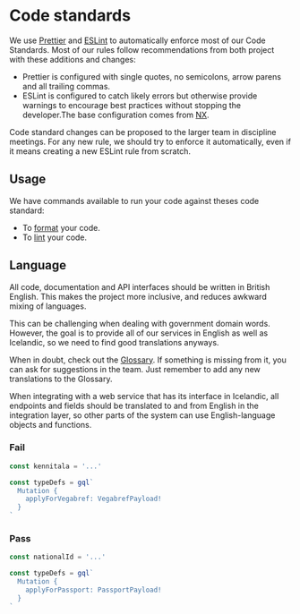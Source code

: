 # Code standards

We use [Prettier](https://prettier.io/) and [ESLint](https://eslint.org/) to automatically enforce most of our Code Standards. Most of our rules follow recommendations from both project with these additions and changes:

- Prettier is configured with single quotes, no semicolons, arrow parens and all trailing commas.
- ESLint is configured to catch likely errors but otherwise provide warnings to encourage best practices without stopping the developer.The base configuration comes from [NX](https://nx.dev/).

Code standard changes can be proposed to the larger team in discipline meetings. For any new rule, we should try to enforce it automatically, even if it means creating a new ESLint rule from scratch.

## Usage

We have commands available to run your code against theses code standard:

- To [format](../../README.md#formatting-your-code) your code.
- To [lint](../../README.md#running-lint-checks) your code.

## Language

All code, documentation and API interfaces should be written in British English. This makes the project more inclusive, and reduces awkward mixing of languages.

This can be challenging when dealing with government domain words. However, the goal is to provide all of our services in English as well as Icelandic, so we need to find good translations anyways.

When in doubt, check out the [Glossary](../misc/glossary.md). If something is missing from it, you can ask for suggestions in the team. Just remember to add any new translations to the Glossary.

When integrating with a web service that has its interface in Icelandic, all endpoints and fields should be translated to and from English in the integration layer, so other parts of the system can use English-language objects and functions.

### Fail

```typescript
const kennitala = '...'

const typeDefs = gql`
  Mutation {
    applyForVegabref: VegabrefPayload!
  }
`
```

### Pass

```typescript
const nationalId = '...'

const typeDefs = gql`
  Mutation {
    applyForPassport: PassportPayload!
  }
`
```
